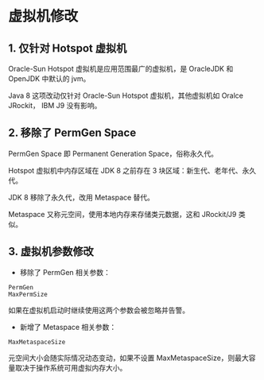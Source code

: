 # 虚拟机修改
## 1. 仅针对 Hotspot 虚拟机
Oracle-Sun Hotspot 虚拟机是应用范围最广的虚拟机，是 OracleJDK 和 OpenJDK 中默认的 jvm。

Java 8 这项改动仅针对 Oracle-Sun Hotspot 虚拟机，其他虚拟机如 Oralce JRockit， IBM J9 没有影响。

## 2. 移除了 PermGen Space
PermGen Space 即 Permanent Generation Space，俗称永久代。

Hotspot 虚拟机中内存区域在 JDK 8 之前存在 3 块区域：新生代、老年代、永久代。

JDK 8 移除了永久代，改用 Metaspace 替代。

Metaspace 又称元空间，使用本地内存来存储类元数据，这和 JRockit/J9 类似。

## 3. 虚拟机参数修改
- 移除了 PermGen 相关参数：
```
PermGen
MaxPermSize
```
如果在虚拟机启动时继续使用这两个参数会被忽略并告警。

+ 新增了 Metaspace 相关参数：
```
MaxMetaspaceSize
```
元空间大小会随实际情况动态变动，如果不设置 MaxMetaspaceSize，则最大容量取决于操作系统可用虚拟内存大小。
